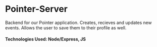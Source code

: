 # Pointer-Server
Backend for our Pointer application. Creates, recieves and updates new events. Allows the user to save them to their profile as well.
#### Technologies Used: Node/Express, JS

